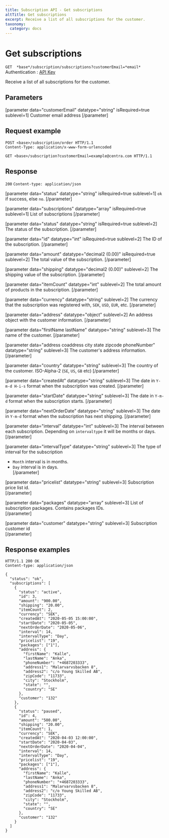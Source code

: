 ```yaml
---
title: Subscription API - Get subscriptions
altTitle: Get subscriptions
excerpt: Receive a list of all subscriptions for the customer.
taxonomy:
  category: docs
---
```


# Get subscriptions

`GET  *base*/subscription/subscriptions?customerEmail=*email*`
Authentication : [API Key](/api-references/api-intro#authentication)

Receive a list of all subscriptions for the customer.

## Parameters

[parameter data="customerEmail" datatype="string" isRequired=true sublevel=1]
Customer email address
[/parameter]

## Request example

```http
POST <base>/subscription/order HTTP/1.1
Content-Type: application/x-www-form-urlencoded
    
GET <base>/subscription?customerEmail=example@centra.com HTTP/1.1
```

## Response

`200` `Content-type: application/json`

[parameter data="status" datatype="string" isRequired=true sublevel=1]
``ok`` if success, else ``no``.
[/parameter]

[parameter data="subscriptions" datatype="array" isRequired=true sublevel=1]
List of subscriptions
[/parameter]

[parameter data="status" datatype="string" isRequired=true sublevel=2]
The status of the subscription.
[/parameter]

[parameter data="id" datatype="int" isRequired=true sublevel=2]
The ID of the subscription.
[/parameter]

[parameter data="amount" datatype="decimal2 (0.00)" isRequired=true sublevel=2]
The total value of the subscription.
[/parameter]


[parameter data="shipping" datatype="decimal2 (0.00)" sublevel=2]
The shipping value of the subscription.
[/parameter]

[parameter data="itemCount" datatype="int" sublevel=2]
The total amount of products in the subscription.
[/parameter]

[parameter data="currency" datatype="string" sublevel=2]
The currency that the subscription was registered with, ``SEK``, ``USD``, ``EUR``, etc.
[/parameter]

[parameter data="address" datatype="object" sublevel=2]
An address object with the customer information.
[/parameter]

[parameter data="firstName lastName" datatype="string" sublevel=3]
The name of the customer.
[/parameter]

[parameter data="address coaddress city state zipcode phoneNumber" datatype="string" sublevel=3]
The customer's address information.
[/parameter]

[parameter data="country" datatype="string" sublevel=3]
The country of the customer. ISO-Alpha-2 (``SE``, ``US``, ``GB`` etc)
[/parameter]

[parameter data="createdAt" datatype="string" sublevel=3]
The date in ``Y-m-d H-i-s`` format when the subscription was created.
[/parameter]

[parameter data="startDate" datatype="string" sublevel=3]
The date in ``Y-m-d`` format when the subscription starts.
[/parameter]

[parameter data="nextOrderDate" datatype="string" sublevel=3]
The date in ``Y-m-d`` format when the subscription has next shipping.
[/parameter]

[parameter data="interval" datatype="int" sublevel=3]
The interval between each subscription. Depending on `intervaltype` it will be months or days.
[/parameter]

[parameter data="intervalType" datatype="string" sublevel=3]
The type of interval for the subscription
* ``Month`` interval is in months.
* ``Day`` interval is in days.        
[/parameter]

[parameter data="pricelist" datatype="string" sublevel=3]
Subscription price list id.      
[/parameter]

[parameter data="packages" datatype="array" sublevel=3]
List of subscription packages. Contains packages IDs.   
[/parameter]

[parameter data="customer" datatype="string" sublevel=3]
Subscription customer id   
[/parameter]

## Response examples

```http
HTTP/1.1 200 OK
Content-type: application/json

{
  "status": "ok",
  "subscriptions": [
    {
      "status": "active",
      "id": 3,
      "amount": "900.00",
      "shipping": "20.00",
      "itemCount": 2,
      "currency": "SEK",
      "createdAt": "2020-05-05 15:00:00",
      "startDate": "2020-05-05",
      "nextOrderDate": "2020-05-06",
      "interval": 14,
      "intervalType": "Day",
      "pricelist": "19",
      "packages": ["1"],
      "address": {
        "firstName": "Kalle",
        "lastName": "Anka",
        "phoneNumber": "+4687203333",
        "address1": "Malarvarvsbacken 8",
        "address2": "c/o Young Skilled AB",
        "zipCode": "11733",
        "city": "Stockholm",
        "state": "",
        "country": "SE"
      },
      "customer": "132"
    },
    {
      "status": "paused",
      "id": 4,
      "amount": "500.00",
      "shipping": "20.00",
      "itemCount": 1,
      "currency": "SEK",
      "createdAt": "2020-04-03 12:00:00",
      "startDate": "2020-04-03",
      "nextOrderDate": "2020-04-04",
      "interval": 14,
      "intervalType": "Day",
      "pricelist": "19",
      "packages": ["1"],
      "address": {
        "firstName": "Kalle",
        "lastName": "Anka",
        "phoneNumber": "+4687203333",
        "address1": "Malarvarvsbacken 8",
        "address2": "c/o Young Skilled AB",
        "zipCode": "11733",
        "city": "Stockholm",
        "state": "",
        "country": "SE"
      },
      "customer": "132"
    }
  ]
}
```